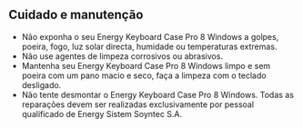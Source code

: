 ## Cuidado e manutenção

* Não exponha o seu Energy Keyboard Case Pro 8 Windows a golpes, poeira, fogo, luz solar directa, humidade ou temperaturas extremas.
* Não use agentes de limpeza corrosivos ou abrasivos.
* Mantenha seu Energy Keyboard Case Pro 8 Windows limpo e sem poeira com um pano macio e seco, faça a limpeza com o teclado desligado.
* Não tente desmontar o Energy Keyboard Case Pro 8 Windows. Todas as reparações devem ser realizadas exclusivamente por pessoal qualificado de Energy Sistem Soyntec S.A.


